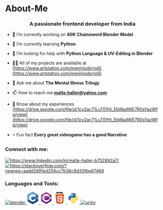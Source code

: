 # About-Me
<h3 align="center">A passionate frontend developer from India</h3>

- 🔭 I’m currently working on **40K Chainsword Blender Model**

- 🌱 I’m currently learning **Python**

- 🤝 I’m looking for help with **Python Language & UV-Editing in Blender**

- 👨‍💻 All of my projects are available at [https://www.artstation.com/meninjodorio6](https://www.artstation.com/meninjodorio6)

- 💬 Ask me about **The Mental Illness Trilogy**

- 📫 How to reach me **malte.haller@yahoo.com**

- 📄 Know about my experiences [https://drive.google.com/file/d/1cy2ac71LuTEfHl_EbWadWE7R0sYazWfq/view](https://drive.google.com/file/d/1cy2ac71LuTEfHl_EbWadWE7R0sYazWfq/view)

- ⚡ Fun fact **Every great videogame has a good Narrative**

<h3 align="left">Connect with me:</h3>
<p align="left">
<a href="https://linkedin.com/in/https://www.linkedin.com/in/malte-haller-b752892a7/" target="blank"><img align="center" src="https://raw.githubusercontent.com/rahuldkjain/github-profile-readme-generator/master/src/images/icons/Social/linked-in-alt.svg" alt="https://www.linkedin.com/in/malte-haller-b752892a7/" height="30" width="40" /></a>
<a href="https://stackoverflow.com/users/https://stackoverflow.com/?newreg=aadd2d91ed254cc7b36c8d33fbe67469" target="blank"><img align="center" src="https://raw.githubusercontent.com/rahuldkjain/github-profile-readme-generator/master/src/images/icons/Social/stack-overflow.svg" alt="https://stackoverflow.com/?newreg=aadd2d91ed254cc7b36c8d33fbe67469" height="30" width="40" /></a>
</p>

<h3 align="left">Languages and Tools:</h3>
<p align="left"> <a href="https://www.blender.org/" target="_blank" rel="noreferrer"> <img src="https://download.blender.org/branding/community/blender_community_badge_white.svg" alt="blender" width="40" height="40"/> </a> <a href="https://www.w3schools.com/cpp/" target="_blank" rel="noreferrer"> <img src="https://raw.githubusercontent.com/devicons/devicon/master/icons/cplusplus/cplusplus-original.svg" alt="cplusplus" width="40" height="40"/> </a> <a href="https://www.w3schools.com/cs/" target="_blank" rel="noreferrer"> <img src="https://raw.githubusercontent.com/devicons/devicon/master/icons/csharp/csharp-original.svg" alt="csharp" width="40" height="40"/> </a> <a href="https://www.w3.org/html/" target="_blank" rel="noreferrer"> <img src="https://raw.githubusercontent.com/devicons/devicon/master/icons/html5/html5-original-wordmark.svg" alt="html5" width="40" height="40"/> </a> <a href="https://www.python.org" target="_blank" rel="noreferrer"> <img src="https://raw.githubusercontent.com/devicons/devicon/master/icons/python/python-original.svg" alt="python" width="40" height="40"/> </a> <a href="https://unity.com/" target="_blank" rel="noreferrer"> <img src="https://www.vectorlogo.zone/logos/unity3d/unity3d-icon.svg" alt="unity" width="40" height="40"/> </a> </p>

